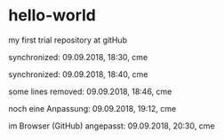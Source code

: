 # hello-world
my first trial repository at gitHub


synchronized: 09.09.2018, 18:30, cme

synchronized: 09.09.2018, 18:40, cme

some lines removed: 09.09.2018, 18:46, cme

noch eine Anpassung: 09.09.2018, 19:12, cme

im Browser (GitHub) angepasst:  09.09.2018, 20:30, cme
